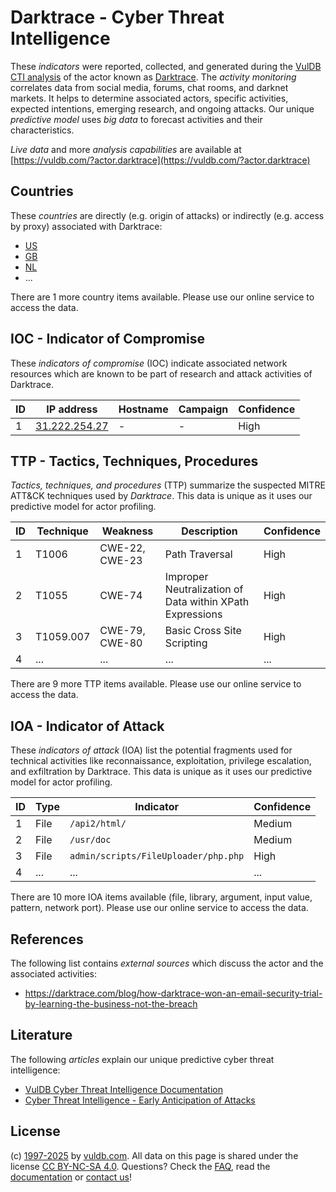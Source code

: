 # Darktrace - Cyber Threat Intelligence

These _indicators_ were reported, collected, and generated during the [VulDB CTI analysis](https://vuldb.com/?kb.cti) of the actor known as [Darktrace](https://vuldb.com/?actor.darktrace). The _activity monitoring_ correlates data from social media, forums, chat rooms, and darknet markets. It helps to determine associated actors, specific activities, expected intentions, emerging research, and ongoing attacks. Our unique _predictive model_ uses _big data_ to forecast activities and their characteristics.

_Live data_ and more _analysis capabilities_ are available at [https://vuldb.com/?actor.darktrace](https://vuldb.com/?actor.darktrace)

## Countries

These _countries_ are directly (e.g. origin of attacks) or indirectly (e.g. access by proxy) associated with Darktrace:

* [US](https://vuldb.com/?country.us)
* [GB](https://vuldb.com/?country.gb)
* [NL](https://vuldb.com/?country.nl)
* ...

There are 1 more country items available. Please use our online service to access the data.

## IOC - Indicator of Compromise

These _indicators of compromise_ (IOC) indicate associated network resources which are known to be part of research and attack activities of Darktrace.

ID | IP address | Hostname | Campaign | Confidence
-- | ---------- | -------- | -------- | ----------
1 | [31.222.254.27](https://vuldb.com/?ip.31.222.254.27) | - | - | High

## TTP - Tactics, Techniques, Procedures

_Tactics, techniques, and procedures_ (TTP) summarize the suspected MITRE ATT&CK techniques used by _Darktrace_. This data is unique as it uses our predictive model for actor profiling.

ID | Technique | Weakness | Description | Confidence
-- | --------- | -------- | ----------- | ----------
1 | T1006 | CWE-22, CWE-23 | Path Traversal | High
2 | T1055 | CWE-74 | Improper Neutralization of Data within XPath Expressions | High
3 | T1059.007 | CWE-79, CWE-80 | Basic Cross Site Scripting | High
4 | ... | ... | ... | ...

There are 9 more TTP items available. Please use our online service to access the data.

## IOA - Indicator of Attack

These _indicators of attack_ (IOA) list the potential fragments used for technical activities like reconnaissance, exploitation, privilege escalation, and exfiltration by Darktrace. This data is unique as it uses our predictive model for actor profiling.

ID | Type | Indicator | Confidence
-- | ---- | --------- | ----------
1 | File | `/api2/html/` | Medium
2 | File | `/usr/doc` | Medium
3 | File | `admin/scripts/FileUploader/php.php` | High
4 | ... | ... | ...

There are 10 more IOA items available (file, library, argument, input value, pattern, network port). Please use our online service to access the data.

## References

The following list contains _external sources_ which discuss the actor and the associated activities:

* https://darktrace.com/blog/how-darktrace-won-an-email-security-trial-by-learning-the-business-not-the-breach

## Literature

The following _articles_ explain our unique predictive cyber threat intelligence:

* [VulDB Cyber Threat Intelligence Documentation](https://vuldb.com/?kb.cti)
* [Cyber Threat Intelligence - Early Anticipation of Attacks](https://www.scip.ch/en/?labs.20201022)

## License

(c) [1997-2025](https://vuldb.com/?kb.changelog) by [vuldb.com](https://vuldb.com/?kb.about). All data on this page is shared under the license [CC BY-NC-SA 4.0](https://creativecommons.org/licenses/by-nc-sa/4.0/). Questions? Check the [FAQ](https://vuldb.com/?kb.faq), read the [documentation](https://vuldb.com/?kb) or [contact us](https://vuldb.com/?contact)!
